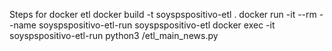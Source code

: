 Steps for docker etl
docker build -t soyspspositivo-etl .
docker run -it --rm --name  soyspspositivo-etl-run soyspspositivo-etl
docker exec -it soyspspositivo-etl-run python3 /etl_main_news.py